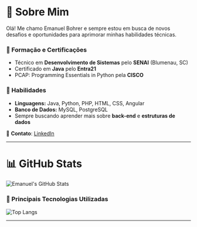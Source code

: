 # 👋 Sobre Mim

Olá! Me chamo Emanuel Bohrer e sempre estou em busca de novos desafios e oportunidades para aprimorar minhas habilidades técnicas.

### 📌 Formação e Certificações
- Técnico em **Desenvolvimento de Sistemas** pelo **SENAI** (Blumenau, SC)
- Certificado em **Java** pelo **Entra21**
- PCAP: Programming Essentials in Python pela **CISCO**



### 📌 Habilidades
- **Linguagens:** Java, Python, PHP, HTML, CSS, Angular
- **Banco de Dados:** MySQL, PostgreSQL
- Sempre buscando aprender mais sobre **back-end** e **estruturas de dados**

📩 **Contato**: [LinkedIn](https://www.linkedin.com/in/emanuel-bohrer-008b1b1a2/)

---

# 📊 GitHub Stats

![Emanuel's GitHub Stats](https://github-readme-stats.vercel.app/api?username=EmanuelBohrer&show_icons=true&theme=radical)

### 📌 Principais Tecnologias Utilizadas
![Top Langs](https://github-readme-stats.vercel.app/api/top-langs/?username=EmanuelBohrer&layout=compact&theme=radical)

---



